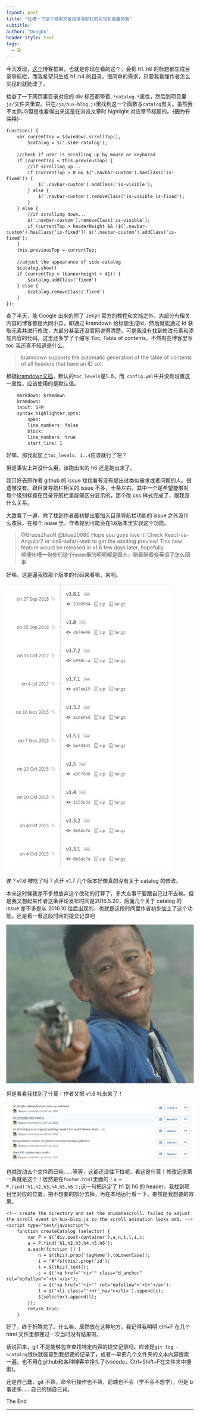 ```yaml
---
layout: post
title: "吐槽一下这个框架文章目录导航栏的实现和愚蠢的我"
subtitle: 
author: "Dongbo"
header-style: text
tags:
  - 杂
---
```



今天发现，[这个](https://github.com/Huxpro/huxpro.github.io)博客框架，也就是你现在看的这个，会把 h1..h6 的标题都生成目录导航栏，而我希望只生成 h1..h4 的目录。很简单的需求，只要我看懂作者怎么实现的就能改了。

检查了一下网页里目录对应的 div 标签都带着`.*catalog.*`属性，然后到项目里`js/`文件夹里查。只在`/js/hux-blog.js`里找到这一个函数与`catalog`有关。虽然我不太熟JS但是也看得出来这是在浏览文章时 highlight 对应章节标题的。~~（因为有注释）~~

    function() {
        var currentTop = $(window).scrollTop(),
            $catalog = $('.side-catalog');

        //check if user is scrolling up by mouse or keyborad
        if (currentTop < this.previousTop) {
            //if scrolling up...
            if (currentTop > 0 && $('.navbar-custom').hasClass('is-fixed')) {
                $('.navbar-custom').addClass('is-visible');
            } else {
                $('.navbar-custom').removeClass('is-visible is-fixed');
            }
        } else {
            //if scrolling down...
            $('.navbar-custom').removeClass('is-visible');
            if (currentTop > headerHeight && !$('.navbar-custom').hasClass('is-fixed')) $('.navbar-custom').addClass('is-fixed');
        }
        this.previousTop = currentTop;

        //adjust the appearance of side-catalog
        $catalog.show()
        if (currentTop > (bannerHeight + 41)) {
            $catalog.addClass('fixed')
        } else {
            $catalog.removeClass('fixed')
        }
    });

查了半天，能 Google 出来的除了 Jekyll 官方的教程和文档之外，大部分有相关内容的博客都是大同小异，即通过 kramdown 给标题生成Id，然后就能通过 Id 获取元素并进行修改，大部分甚至还没官网说得清楚。可是我没有找到修改元素和添加内容的代码。这里还多学了个缩写 Toc, Table of contents，不然有些博客里写 toc 我还真不知道是什么。

> kramdown supports the automatic generation of the table of contents of all headers that have an ID set. 

根据[kramdown文档](https://kramdown.gettalong.org/converter/html.html)，默认的`toc_levels`是1..6，而`_config.yml`中并没有设置这一属性，应该使用的是默认值。

        markdown: kramdown
        kramdown:
        input: GFM     
        syntax_highlighter_opts:
            span:
            line_numbers: false
            block:
            line_numbers: true
            start_line: 1

好嘛，那我就加上`toc_levels: 1..4`应该就行了吧？

但是事实上并没什么用，该跑出来的 h6 还是跑出来了。

我只好去原作者 github 的 issue 找找看有没有提出过类似需求或者问题的人。很遗憾没有。跟目录导航栏相关的 issue 不多，十条左右，其中一个是希望能够对每个级别标题在目录导航栏里能够区分显示的，那个改 css 样式完成了，跟我没什么关系。

大致看了一遍，除了找到作者最初提出要加入目录导航栏功能的 issue 之外没什么收获。在那个 issue 里，作者提到可能会在1.6版本里实现这个功能。

> @BruceZhaoR @blue20080 Hope you guys love it!
Check React-vs-Angular2 or ios9-safari-web to get the exciting preview! This new feature would be released in v1.6 few days later, hopefully.  
~~顺便吐槽一句你们这个issue里的明明都是国人，聊着聊着变英语了怎么回事~~

好嘛，这是逼我找那个版本的代码来看嘛，来吧。

![release history](/img/in-post/post-catalog/img1-release-log.jpg)

诶？v1.6 被吃了吗？点开 v1.7 几个版本好像真的没有关于 catalog 的修改。

本来这时候我差不多想放弃这个改动的打算了，多大点事干要跟自己过不去嘛。但是我又想起来作者这条评论发布时间是2016.5.20，后面几个关于 catalog 的 issue 差不多是从 2016.10 往后出现的，也就是这段时间里作者初步加上了这个功能。还是看一看这段时间的提交记录吧

![emoji](/img/in-post/post-catalog/img3.jpg)

但是看看我找到了什莫！作者又把 v1.6 吐出来了！

![commits](/img/in-post/post-catalog/img2-commits.jpg)

也就改动五个文件而已嘛……等等，这都还没往下拉呢，看这是什莫！修改记录第一条就是这个！居然是在`footer.html`里面的！`a = P.find('h1,h2,h3,h4,h5,h6');`这一句把选定了 h1 到 h6 的 header，我找到项目里对应的位置，把不想要的部分去掉，再在本地运行看一下，果然是我想要的效果。

    <!-- create the directory and set the animatescroll. failed to adjust the scroll event in hux-blog.js so the scroll animation looks odd. -->
    <script type="text/javascript">
        function createCatalog (selector) {
            var P = $('div.post-container'),a,n,t,l,i,c;
            a = P.find('h1,h2,h3,h4,h5,h6');
            a.each(function () {
                n = $(this).prop('tagName').toLowerCase();
                i = "#"+$(this).prop('id');
                t = $(this).text();
                c = $('<a href="'+i+'" class="d_anchor" rel="nofollow">'+t+'</a>');
                c = $('<a href="'+i+'" rel="nofollow">'+t+'</a>');
                l = $('<li class="'+n+'_nav"></li>').append(c);
                $(selector).append(l);
            });
            return true;    
        }


好了，终于折腾完了。什么嘛，居然放在这种地方。我记得我明明 ctrl+F 在几个 html 文件里都搜过一次当时没有结果呀。

话说回来，git 不是能够包含查找特定内容的提交记录吗。应该是`git log -Scatalog`很快就能查到我想要的记录了，或者一早把几个文件夹的文本内容搜索一遍，也不用在github和各种博客中挣扎了(vscode，Ctrl+Shift+F在文件夹中搜索)。

还是自己蠢，git 不熟，命令行操作也不熟，前端也不会（学不会不想学），但是 b 事还多……自己的锅自己背。

The End

------

